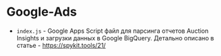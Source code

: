 # Google-Ads

- `index.js` - Google Apps Script файл для парсинга отчетов Auction Insights и загрузки данных в Google BigQuery. Детально описано в статье - https://spykit.tools/21/
